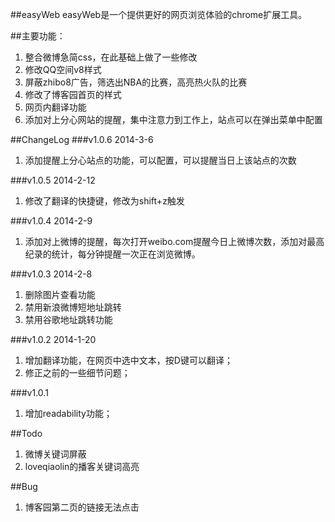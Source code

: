 ##easyWeb
easyWeb是一个提供更好的网页浏览体验的chrome扩展工具。

##主要功能：
1. 整合微博急简css，在此基础上做了一些修改
2. 修改QQ空间v8样式
3. 屏蔽zhibo8广告，筛选出NBA的比赛，高亮热火队的比赛
4. 修改了博客园首页的样式
5. 网页内翻译功能
6. 添加对上分心网站的提醒，集中注意力到工作上，站点可以在弹出菜单中配置

##ChangeLog
###v1.0.6 2014-3-6
1. 添加提醒上分心站点的功能，可以配置，可以提醒当日上该站点的次数

###v1.0.5 2014-2-12
1. 修改了翻译的快捷键，修改为shift+z触发

###v1.0.4 2014-2-9
1. 添加对上微博的提醒，每次打开weibo.com提醒今日上微博次数，添加对最高纪录的统计，每分钟提醒一次正在浏览微博。

###v1.0.3 2014-2-8
1. 删除图片查看功能
2. 禁用新浪微博短地址跳转
3. 禁用谷歌地址跳转功能

###v1.0.2 2014-1-20
1. 增加翻译功能，在网页中选中文本，按D键可以翻译；
2. 修正之前的一些细节问题；

###v1.0.1
1. 增加readability功能；

##Todo
1. 微博关键词屏蔽
2. loveqiaolin的播客关键词高亮

##Bug
1. 博客园第二页的链接无法点击
